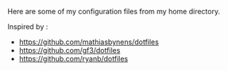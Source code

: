 Here are some of my configuration files from my home directory.

Inspired by :
- https://github.com/mathiasbynens/dotfiles
- https://github.com/gf3/dotfiles
- https://github.com/ryanb/dotfiles

